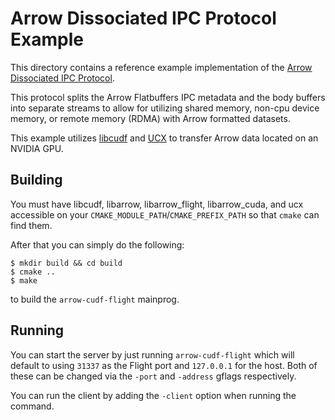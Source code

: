 <!---
  Licensed to the Apache Software Foundation (ASF) under one
  or more contributor license agreements.  See the NOTICE file
  distributed with this work for additional information
  regarding copyright ownership.  The ASF licenses this file
  to you under the Apache License, Version 2.0 (the
  "License"); you may not use this file except in compliance
  with the License.  You may obtain a copy of the License at

    http://www.apache.org/licenses/LICENSE-2.0

  Unless required by applicable law or agreed to in writing,
  software distributed under the License is distributed on an
  "AS IS" BASIS, WITHOUT WARRANTIES OR CONDITIONS OF ANY
  KIND, either express or implied.  See the License for the
  specific language governing permissions and limitations
  under the License.
-->

# Arrow Dissociated IPC Protocol Example

This directory contains a reference example implementation of the
[Arrow Dissociated IPC Protocol](https://arrow.apache.org/docs/dev/format/DissociatedIPC.html).

This protocol splits the Arrow Flatbuffers IPC metadata and the body buffers
into separate streams to allow for utilizing shared memory, non-cpu device
memory, or remote memory (RDMA) with Arrow formatted datasets.

This example utilizes [libcudf](https://docs.rapids.ai/api) and
[UCX](https://openucx.readthedocs.io/en/master/#) to transfer Arrow data
located on an NVIDIA GPU.

## Building

You must have libcudf, libarrow, libarrow_flight, libarrow_cuda, and ucx
accessible on your `CMAKE_MODULE_PATH`/`CMAKE_PREFIX_PATH` so that `cmake` can find them.

After that you can simply do the following:

```console
$ mkdir build && cd build
$ cmake ..
$ make
```

to build the `arrow-cudf-flight` mainprog.

## Running

You can start the server by just running `arrow-cudf-flight` which will
default to using `31337` as the Flight port and `127.0.0.1` for the host.
Both of these can be changed via the `-port` and `-address` gflags
respectively.

You can run the client by adding the `-client` option when running the
command.
